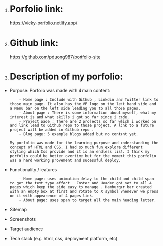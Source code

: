 1. # Porfolio link:
   https://vicky-porfolio.netlify.app/

2. # Github link:
     https://github.com/pduong987/portfolio-site

3. # Description of my porfolio:
   
  * Purpose: 
        Porfolio was made with 4 main content: 
  
            - Home page : Include with Github , Linkdin and Twitter link to those main page. It also has the VP logo on the left hand side and a Menu bar on the left side leading you to all those pages. 
            - About page : There is some information about myself, what my interest is and what skills i got so far since i code.
            - Project page : There are 2 projects so far which i worked on and link lead to Github repo to those project. A link to a future project will be added in Github repo .
            - Blog page: 5 example blogs added but no content yet. 

        My porfolio was made for the learning purpose and understanding the concept of HTML and CSS. I had so much fun explore different styling which Css provide and it is an endless list. I think my porfolio could be better overtime but for the moment this porfolio was a hard working provement and sucessful deploy.
  

  * Functionality / features
  
            - Home page: uses animation delay to the child and child span  to get the text type effect . Footer and Header got set to all 4 pages which keep the side easy to manage . Hamburger bar created with an empty box at first and rotate to X symbol whenever we press on it with appearence of 4 pages link. 
            - About page: uses span to target all the main heading letter. 
  * Sitemap
  * Screenshots
  * Target audience
  * Tech stack (e.g. html, css, deployment platform, etc)
